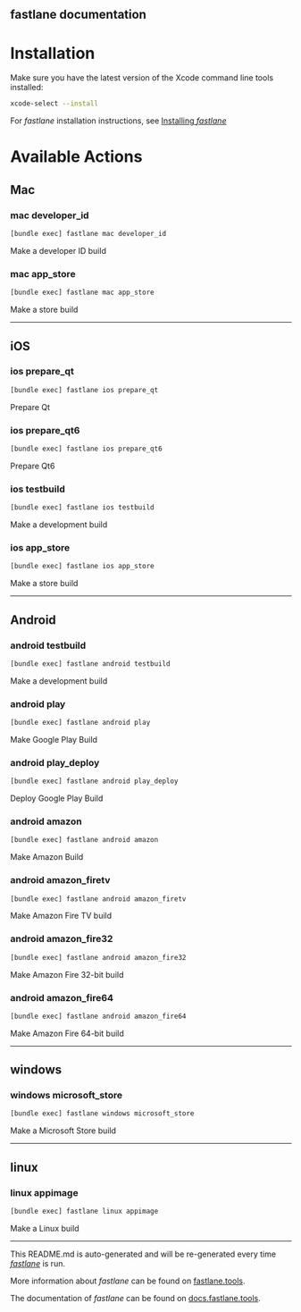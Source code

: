 fastlane documentation
----

# Installation

Make sure you have the latest version of the Xcode command line tools installed:

```sh
xcode-select --install
```

For _fastlane_ installation instructions, see [Installing _fastlane_](https://docs.fastlane.tools/#installing-fastlane)

# Available Actions

## Mac

### mac developer_id

```sh
[bundle exec] fastlane mac developer_id
```

Make a developer ID build

### mac app_store

```sh
[bundle exec] fastlane mac app_store
```

Make a store build

----


## iOS

### ios prepare_qt

```sh
[bundle exec] fastlane ios prepare_qt
```

Prepare Qt

### ios prepare_qt6

```sh
[bundle exec] fastlane ios prepare_qt6
```

Prepare Qt6

### ios testbuild

```sh
[bundle exec] fastlane ios testbuild
```

Make a development build

### ios app_store

```sh
[bundle exec] fastlane ios app_store
```

Make a store build

----


## Android

### android testbuild

```sh
[bundle exec] fastlane android testbuild
```

Make a development build

### android play

```sh
[bundle exec] fastlane android play
```

Make Google Play Build

### android play_deploy

```sh
[bundle exec] fastlane android play_deploy
```

Deploy Google Play Build

### android amazon

```sh
[bundle exec] fastlane android amazon
```

Make Amazon Build

### android amazon_firetv

```sh
[bundle exec] fastlane android amazon_firetv
```

Make Amazon Fire TV build

### android amazon_fire32

```sh
[bundle exec] fastlane android amazon_fire32
```

Make Amazon Fire 32-bit build

### android amazon_fire64

```sh
[bundle exec] fastlane android amazon_fire64
```

Make Amazon Fire 64-bit build

----


## windows

### windows microsoft_store

```sh
[bundle exec] fastlane windows microsoft_store
```

Make a Microsoft Store build

----


## linux

### linux appimage

```sh
[bundle exec] fastlane linux appimage
```

Make a Linux build

----

This README.md is auto-generated and will be re-generated every time [_fastlane_](https://fastlane.tools) is run.

More information about _fastlane_ can be found on [fastlane.tools](https://fastlane.tools).

The documentation of _fastlane_ can be found on [docs.fastlane.tools](https://docs.fastlane.tools).
